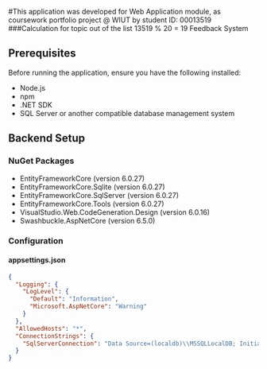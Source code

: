 #This application was developed for Web
Application module, as coursework portfolio project @ WIUT by student ID: 00013519
###Calculation for topic out of the list
13519 % 20 = 19 Feedback System
## Prerequisites
Before running the application, ensure you have the following installed:
- Node.js
- npm
- .NET SDK
- SQL Server or another compatible database management system

## Backend Setup
### NuGet Packages
- EntityFrameworkCore (version 6.0.27)
- EntityFrameworkCore.Sqlite (version 6.0.27)
- EntityFrameworkCore.SqlServer (version 6.0.27)
- EntityFrameworkCore.Tools (version 6.0.27)
- VisualStudio.Web.CodeGeneration.Design (version 6.0.16)
- Swashbuckle.AspNetCore (version 6.5.0)

### Configuration
#### appsettings.json
```json
{
  "Logging": {
    "LogLevel": {
      "Default": "Information",
      "Microsoft.AspNetCore": "Warning"
    }
  },
  "AllowedHosts": "*",
  "ConnectionStrings": {
    "SqlServerConnection": "Data Source=(localdb)\\MSSQLLocalDB; Initial Catalog=ToDoItems;Integrated Security=True;"
  }
}
